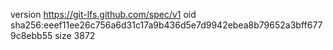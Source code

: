 version https://git-lfs.github.com/spec/v1
oid sha256:eeef11ee26c756a6d31c17a9b436d5e7d9942ebea8b79652a3bff6779c8ebb55
size 3872
